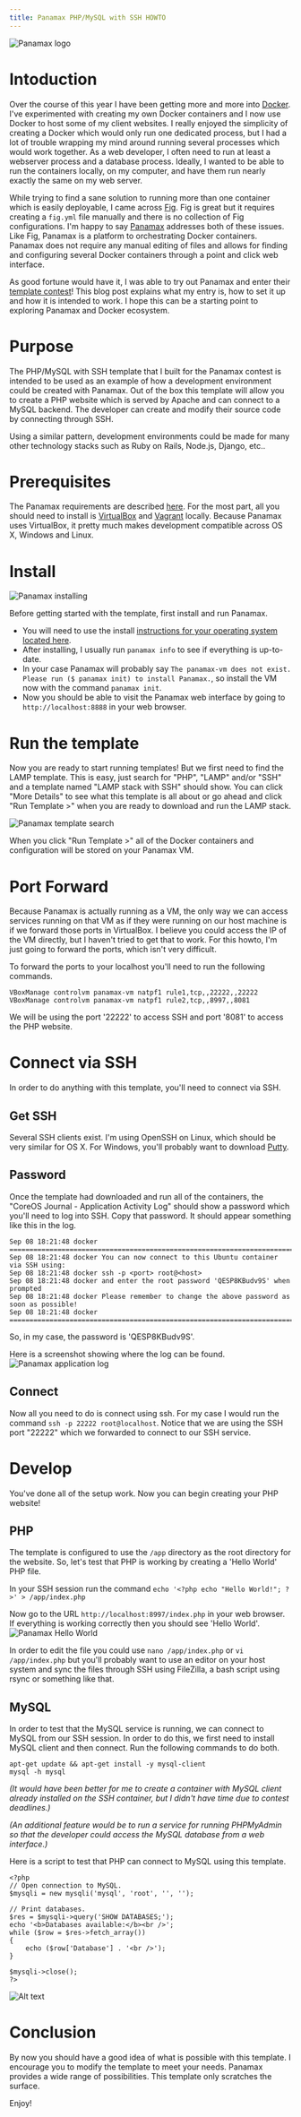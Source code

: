 ```yaml
---
title: Panamax PHP/MySQL with SSH HOWTO
---
```


![Panamax logo](/images/panamax_logo.png)

# Intoduction

Over the course of this year I have been getting more and more into [Docker](https://www.docker.com/).  I've experimented with creating my own Docker containers and I now use Docker to host some of my client websites.  I really enjoyed the simplicity of creating a Docker which would only run one dedicated process, but I had a lot of trouble wrapping my mind around running several processes which would work together.  As a web developer, I often need to run at least a webserver process and a database process.  Ideally, I wanted to be able to run the containers locally, on my computer, and have them run nearly exactly the same on my web server.

While trying to find a sane solution to running more than one container which is easily deployable, I came across [Fig](http://www.fig.sh/).  Fig is great but it requires creating a `fig.yml` file manually and there is no collection of Fig configurations.  I'm happy to say [Panamax](http://panamax.io/) addresses both of these issues.  Like Fig, Panamax is a platform to orchestrating Docker containers.  Panamax does not require any manual editing of files and allows for finding and configuring several Docker containers through a point and click web interface.

As good fortune would have it, I was able to try out Panamax and enter their [template contest](http://panamax.io/contest/)!  This blog post explains what my entry is, how to set it up and how it is intended to work.  I hope this can be a starting point to exploring Panamax and Docker ecosystem.

# Purpose

The PHP/MySQL with SSH template that I built for the Panamax contest is intended to be used as an example of how a development environment could be created with Panamax. Out of the box this template will allow you to create a PHP website which is served by Apache and can connect to a MySQL backend.  The developer can create and modify their source code by connecting through SSH.

Using a similar pattern, development environments could be made for many other technology stacks such as Ruby on Rails, Node.js, Django, etc..

# Prerequisites

The Panamax requirements are described [here](https://github.com/CenturyLinkLabs/panamax-ui/wiki/Installing-Panamax).  For the most part, all you should need to install is [VirtualBox](https://www.virtualbox.org/) and [Vagrant](https://www.vagrantup.com/) locally.  Because Panamax uses VirtualBox, it pretty much makes development compatible across OS X, Windows and Linux.

# Install

![Panamax installing](/images/panamax_installing.png)

Before getting started with the template, first install and run Panamax.

* You will need to use the install [instructions for your operating system located here](https://github.com/CenturyLinkLabs/panamax-ui/wiki/Installing-Panamax).
* After installing, I usually run `panamax info` to see if everything is up-to-date.
* In your case Panamax will probably say `The panamax-vm does not exist. Please run ($ panamax init) to install Panamax.`, so install the VM now with the command `panamax init`.
* Now you should be able to visit the Panamax web interface by going to `http://localhost:8888` in your web browser.

# Run the template

Now you are ready to start running templates!  But we first need to find the LAMP template. This is easy, just search for "PHP", "LAMP" and/or "SSH" and a template named "LAMP stack with SSH" should show. You can click "More Details" to see what this template is all about or go ahead and click "Run Template >" when you are ready to download and run the LAMP stack.

![Panamax template search](/images/panamax_template_search.png)

When you click "Run Template >" all of the Docker containers and configuration will be stored on your Panamax VM.

# Port Forward

Because Panamax is actually running as a VM, the only way we can access services running on that VM as if they were running on our host machine is if we forward those ports in VirtualBox.  I believe you could access the IP of the VM directly, but I haven't tried to get that to work.  For this howto, I'm just going to forward the ports, which isn't very difficult.

To forward the ports to your localhost you'll need to run the following commands.

```
VBoxManage controlvm panamax-vm natpf1 rule1,tcp,,22222,,22222
VBoxManage controlvm panamax-vm natpf1 rule2,tcp,,8997,,8081
```

We will be using the port '22222' to access SSH and port '8081' to access the PHP website.

# Connect via SSH

In order to do anything with this template, you'll need to connect via SSH.

## Get SSH
Several SSH clients exist.  I'm using OpenSSH on Linux, which should be very similar for OS X.  For Windows, you'll probably want to download [Putty](http://www.putty.org/).

## Password
Once the template had downloaded and run all of the containers, the "CoreOS Journal - Application Activity Log" should show a password which you'll need to log into SSH.  Copy that password.  It should appear something like this in the log.

```
Sep 08 18:21:48 docker ========================================================================
Sep 08 18:21:48 docker You can now connect to this Ubuntu container via SSH using:
Sep 08 18:21:48 docker ssh -p <port> root@<host>
Sep 08 18:21:48 docker and enter the root password 'QESP8KBudv9S' when prompted
Sep 08 18:21:48 docker Please remember to change the above password as soon as possible!
Sep 08 18:21:48 docker ========================================================================
```

So, in my case, the password is 'QESP8KBudv9S'.

Here is a screenshot showing where the log can be found.
![Panamax application log](/images/panamax_application_log_password.png)

## Connect

Now all you need to do is connect using ssh.  For my case I would run the command `ssh -p 22222 root@localhost`.  Notice that we are using the SSH port "22222" which we forwarded to connect to our SSH service.

# Develop

You've done all of the setup work.  Now you can begin creating your PHP website!

## PHP

The template is configured to use the `/app` directory as the root directory for the website.  So, let's test that PHP is working by creating a 'Hello World' PHP file.

In your SSH session run the command `echo '<?php echo "Hello World!"; ?>' > /app/index.php`

Now go to the URL `http://localhost:8997/index.php` in your web browser.  If everything is working correctly then you should see 'Hello World'.
![Panamax Hello World](/images/panamax_lamp_hello_world.png)

In order to edit the file you could use `nano /app/index.php` or `vi /app/index.php` but you'll probably want to use an editor on your host system and sync the files through SSH using FileZilla, a bash script using rsync or something like that.

## MySQL

In order to test that the MySQL service is running, we can connect to MySQL from our SSH session.  In order to do this, we first need to install MySQL client and then connect.  Run the following commands to do both.

```
apt-get update && apt-get install -y mysql-client
mysql -h mysql
```

_\(It would have been better for me to create a container with MySQL client already installed on the SSH container, but I didn't have time due to contest deadlines.\)_

_\(An additional feature would be to run a service for running PHPMyAdmin so that the developer could access the MySQL database from a web interface.\)_

Here is a script to test that PHP can connect to MySQL using this template.

```
<?php
// Open connection to MySQL.
$mysqli = new mysqli('mysql', 'root', '', '');

// Print databases.
$res = $mysqli->query('SHOW DATABASES;');
echo '<b>Databases available:</b><br />';
while ($row = $res->fetch_array())
{
    echo ($row['Database'] . '<br />');
}

$mysqli->close();
?>
```

![Alt text](/images/panamax_lamp_mysql_test.png)


# Conclusion

By now you should have a good idea of what is possible with this template.  I encourage you to modify the template to meet your needs.  Panamax provides a wide range of possibilities.  This template only scratches the surface.

Enjoy!
